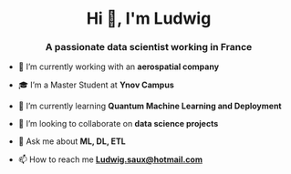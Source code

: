 <h1 align="center">Hi 👋, I'm Ludwig</h1>
<h3 align="center">A passionate data scientist working in France</h3>

- 🔭 I’m currently working with an **aerospatial company**

- 🎓 I’m a Master Student at **Ynov Campus**

- 🌱 I’m currently learning **Quantum Machine Learning and Deployment**

- 👯 I’m looking to collaborate on **data science projects**

- 💬 Ask me about **ML, DL, ETL**

- 📫 How to reach me **Ludwig.saux@hotmail.com**
